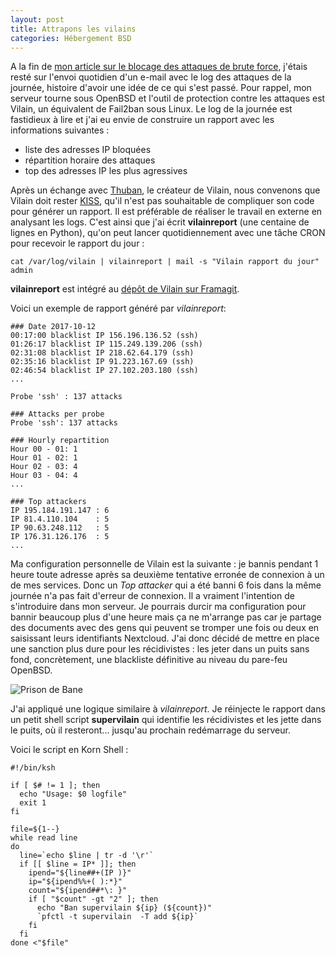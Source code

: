 ```yaml
---
layout: post
title: Attrapons les vilains
categories: Hébergement BSD
---
```


A la fin de [mon article sur le blocage des attaques de brute
force](/2017/nextcloud-securite/), j'étais resté sur l'envoi quotidien d'un
e-mail avec le log des attaques de la journée, histoire d'avoir une idée de ce
qui s'est passé.<!-- more --> Pour rappel, mon serveur tourne sous OpenBSD et l'outil de
protection contre les attaques est Vilain, un équivalent de Fail2ban sous Linux.
Le log de la journée est fastidieux à lire et j'ai eu envie de construire un
rapport avec les informations suivantes :

- liste des adresses IP bloquées
- répartition horaire des attaques
- top des adresses IP les plus agressives

Après un échange avec [Thuban](http://yeuxdelibad.net), le créateur de Vilain,
nous convenons que Vilain doit rester
[KISS](https://fr.wikipedia.org/wiki/Principe_KISS), qu'il n'est pas souhaitable
de compliquer son code pour générer un rapport. Il est préférable de réaliser le
travail en externe en analysant les logs. C'est ainsi que j'ai écrit
**vilainreport** (une centaine de lignes en Python), qu'on peut lancer
quotidiennement avec une tâche CRON pour recevoir le rapport du jour :

    cat /var/log/vilain | vilainreport | mail -s "Vilain rapport du jour" admin

**vilainreport** est intégré au [dépôt de Vilain sur Framagit](https://framagit.org/Thuban/vilain).

Voici un exemple de rapport généré par *vilainreport*:

    ### Date 2017-10-12
    00:17:00 blacklist IP 156.196.136.52 (ssh)
    01:26:17 blacklist IP 115.249.139.206 (ssh)
    02:31:08 blacklist IP 218.62.64.179 (ssh)
    02:35:16 blacklist IP 91.223.167.69 (ssh)
    02:46:54 blacklist IP 27.102.203.180 (ssh)
    ...

    Probe 'ssh' : 137 attacks

    ### Attacks per probe
    Probe 'ssh': 137 attacks

    ### Hourly repartition
    Hour 00 - 01: 1
    Hour 01 - 02: 1
    Hour 02 - 03: 4
    Hour 03 - 04: 4
    ...

    ### Top attackers
    IP 195.184.191.147 : 6
    IP 81.4.110.104    : 5
    IP 90.63.248.112   : 5
    IP 176.31.126.176  : 5
    ...

Ma configuration personnelle de Vilain est la suivante : je bannis pendant 1
heure toute adresse après sa deuxième tentative erronée de connexion à un de mes
services. Donc un *Top attacker* qui a été banni 6 fois dans la même journée n'a
pas  fait d'erreur de connexion. Il a vraiment l'intention de s'introduire dans
mon serveur. Je pourrais durcir ma configuration pour bannir beaucoup plus d'une
heure mais ça ne m'arrange pas car je partage des documents avec des gens qui
peuvent se tromper une fois ou deux en saisissant leurs identifiants Nextcloud.
J'ai donc décidé de mettre en place une sanction plus dure pour les récidivistes :
les jeter dans un puits sans fond, concrètement, une blackliste définitive au
niveau du pare-feu OpenBSD.

![Prison de Bane](/images/2017/darkknight-prison.jpg)

J'ai appliqué une logique similaire à *vilainreport*. Je réinjecte le rapport
dans un petit shell script **supervilain** qui identifie les récidivistes et les
jette dans le puits, où il resteront... jusqu'au prochain redémarrage du serveur.  

Voici le script en Korn Shell :

``` shell
#!/bin/ksh

if [ $# != 1 ]; then
  echo "Usage: $0 logfile"
  exit 1
fi

file=${1--}
while read line
do
  line=`echo $line | tr -d '\r'`
  if [[ $line = IP* ]]; then
    ipend="${line##+(IP )}"
    ip="${ipend%%+( ):*}"
    count="${ipend##*\: }"
    if [ "$count" -gt "2" ]; then
      echo "Ban supervilain ${ip} (${count})"
      `pfctl -t supervilain  -T add ${ip}`
    fi
  fi
done <"$file"
```
